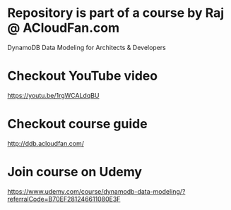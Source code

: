 # Repository is part of a course by Raj @ ACloudFan.com
  DynamoDB Data Modeling for Architects & Developers

# Checkout YouTube video
  https://youtu.be/1rgWCALdqBU

# Checkout course guide
  http://ddb.acloudfan.com/

# Join course on Udemy
  https://www.udemy.com/course/dynamodb-data-modeling/?referralCode=B70EF281246611080E3F



